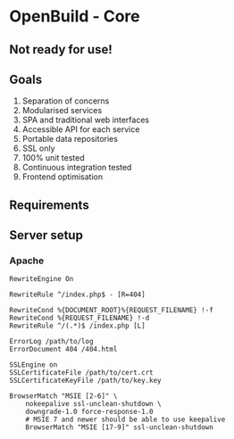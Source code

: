 # OpenBuild - Core

## Not ready for use!

## Goals

1. Separation of concerns
2. Modularised services
3. SPA and traditional web interfaces
4. Accessible API for each service
5. Portable data repositories
6. SSL only
7. 100% unit tested
8. Continuous integration tested
9. Frontend optimisation

## Requirements

## Server setup
### Apache

```
RewriteEngine On
  
RewriteRule ^/index.php$ - [R=404]
  
RewriteCond %{DOCUMENT_ROOT}%{REQUEST_FILENAME} !-f
RewriteCond %{REQUEST_FILENAME} !-d 
RewriteRule ^/(.*)$ /index.php [L]
  
ErrorLog /path/to/log
ErrorDocument 404 /404.html     

SSLEngine on
SSLCertificateFile /path/to/cert.crt
SSLCertificateKeyFile /path/to/key.key

BrowserMatch "MSIE [2-6]" \
	nokeepalive ssl-unclean-shutdown \
	downgrade-1.0 force-response-1.0
	# MSIE 7 and newer should be able to use keepalive
	BrowserMatch "MSIE [17-9]" ssl-unclean-shutdown

```